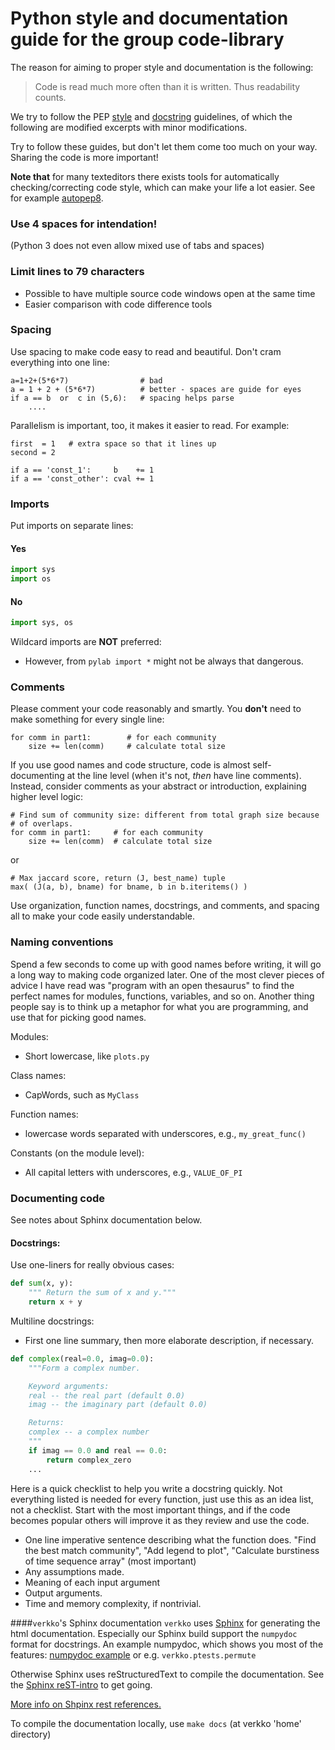 # Python style and documentation guide for the group code-library

The reason for aiming to proper style and documentation is the following:

> Code is read much more often than it is written.
> Thus readability counts.

We try to follow the PEP
[style](http://legacy.python.org/dev/peps/pep-0008/) and
[docstring](http://legacy.python.org/dev/peps/pep-0257/) guidelines,
of which the following are modified excerpts with minor modifications.

Try to follow these guides, but don't let them come too much on your way.
Sharing the code is more important!

**Note that** for many texteditors there exists tools for automatically checking/correcting
code style, which can make your life a lot easier. See for example [autopep8](https://github.com/hhatto/autopep8).


### Use 4 spaces for intendation!
(Python 3 does not even allow mixed use of tabs and spaces)

### Limit lines to 79 characters
* Possible to have multiple source code windows open at the same time
* Easier comparison with code difference tools

### Spacing
Use spacing to make code easy to read and beautiful.  Don't cram
everything into one line:

    a=1+2+(5*6*7)                # bad
    a = 1 + 2 + (5*6*7)          # better - spaces are guide for eyes
    if a == b  or  c in (5,6):   # spacing helps parse
        ....

Parallelism is important, too, it makes it easier to read.  For
example:

    first  = 1   # extra space so that it lines up
    second = 2

    if a == 'const_1':     b    += 1
    if a == 'const_other': cval += 1

### Imports
Put imports on separate lines:

#### Yes

```python
import sys
import os
```

#### No

```python
import sys, os
```

Wildcard imports are **NOT** preferred:

* However, from `pylab import *` might not be always that dangerous.


### Comments
Please comment your code reasonably and smartly.  You **don't** need to make
something for every single line:

    for comm in part1:        # for each community
        size += len(comm)     # calculate total size

If you use good names and code structure, code is almost
self-documenting at the line level (when it's not, *then* have line
comments).  Instead, consider comments as your abstract or
introduction, explaining higher level logic:

    # Find sum of community size: different from total graph size because
    # of overlaps.
    for comm in part1:     # for each community
        size += len(comm)  # calculate total size

or

    # Max jaccard score, return (J, best_name) tuple
    max( (J(a, b), bname) for bname, b in b.iteritems() )

Use organization, function names, docstrings, and comments, and
spacing all to make your code easily understandable.


### Naming conventions

Spend a few seconds to come up with good names before writing, it will
go a long way to making code organized later.  One of the most clever
pieces of advice I have read was "program with an open thesaurus" to
find the perfect names for modules, functions, variables, and so on.
Another thing people say is to think up a metaphor for what you are
programming, and use that for picking good names.


Modules:

* Short lowercase, like `plots.py`

Class names:

* CapWords, such as `MyClass`

Function names:

* lowercase words separated with underscores, e.g., `my_great_func()`

Constants (on the module level):

* All capital letters with underscores, e.g., `VALUE_OF_PI`

### Documenting code

See notes about Sphinx documentation below.

#### Docstrings:

Use one-liners for really obvious cases:

```python
def sum(x, y):
	""" Return the sum of x and y."""
	return x + y
```

Multiline docstrings:
* First one line summary, then more elaborate description, if necessary.

```python
def complex(real=0.0, imag=0.0):
    """Form a complex number.

    Keyword arguments:
    real -- the real part (default 0.0)
    imag -- the imaginary part (default 0.0)

    Returns:
    complex -- a complex number
    """
    if imag == 0.0 and real == 0.0:
        return complex_zero
    ...
```

Here is a quick checklist to help you write a docstring quickly.  Not
everything listed is needed for every function, just use this as an
idea list, not a checklist.  Start with the most important things, and
if the code becomes popular others will improve it as they review and
use the code.

 * One line imperative sentence describing what the function does.
   "Find the best match community", "Add legend to plot", "Calculate
   burstiness of time sequence array" (most important)
 * Any assumptions made.
 * Meaning of each input argument
 * Output arguments.
 * Time and memory complexity, if nontrivial.


####``verkko``'s Sphinx documentation
``verkko`` uses [Sphinx](http://sphinx-doc.org/) for generating the html
 documentation.
 Especially our Sphinx build support the ``numpydoc`` format for docstrings.
 An example numpydoc, which shows you most of the features:
 [numpydoc example](https://github.com/numpy/numpy/blob/master/doc/example.py)
 or e.g. ``verkko.ptests.permute``

 Otherwise Sphinx uses reStructuredText to compile the documentation.
 See the [Sphinx reST-intro](http://sphinx-doc.org/rest.html) to get going.

 [More info on Shpinx rest references.](http://sphinx-doc.org/domains.html#signatures)

 To compile the documentation locally, use ``make docs`` (at verkko 'home' directory)
